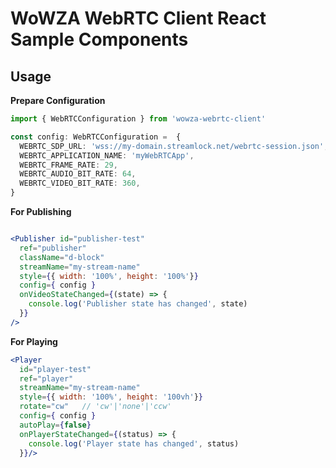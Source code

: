 # WoWZA WebRTC Client React Sample Components

## Usage

**Prepare Configuration**

```ts
import { WebRTCConfiguration } from 'wowza-webrtc-client'

const config: WebRTCConfiguration =  {
  WEBRTC_SDP_URL: 'wss://my-domain.streamlock.net/webrtc-session.json',
  WEBRTC_APPLICATION_NAME: 'myWebRTCApp',
  WEBRTC_FRAME_RATE: 29,
  WEBRTC_AUDIO_BIT_RATE: 64,
  WEBRTC_VIDEO_BIT_RATE: 360,
}
```

**For Publishing**

```jsx

<Publisher id="publisher-test"
  ref="publisher"
  className="d-block"
  streamName="my-stream-name"
  style={{ width: '100%', height: '100%'}}
  config={ config }
  onVideoStateChanged={(state) => {
    console.log('Publisher state has changed', state)
  }}
/>
```

**For Playing**

```jsx
<Player
  id="player-test"
  ref="player"
  streamName="my-stream-name"
  style={{ width: '100%', height: '100vh'}}
  rotate="cw"   // 'cw'|'none'|'ccw'
  config={ config }
  autoPlay={false}
  onPlayerStateChanged={(status) => {
    console.log('Player state has changed', status)
  }}/>
```
